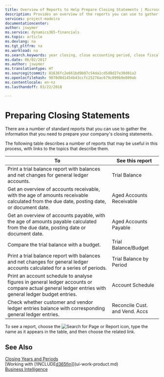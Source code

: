 ```yaml
---
title: Overview of Reports to Help Prepare Closing Statements | Microsoft Docs
description: Provides an overview of the reports you can use to gather information to prepare your company's closing statements when closing the fiscal year.
services: project-madeira
documentationcenter: 
author: jswymer
ms.service: dynamics365-financials
ms.topic: article
ms.devlang: na
ms.tgt_pltfrm: na
ms.workload: na
ms.search.keywords: year closing, close accounting period, close fiscal year, aging, creditor payments, vendor payments, assets, liabilities, equity, analysis, reporting, financial report, business intelligence, BI, Power Bi, KPI
ms.date: 06/02/2017
ms.author: jswymer
ms.translationtype: HT
ms.sourcegitcommit: 81636fc2e661bd9b07c54da1cd5d0d27e30d01a2
ms.openlocfilehash: 9070d8d1454b43ccfc25276ac679c099b9e809ab
ms.contentlocale: en-nz
ms.lasthandoff: 03/22/2018

---
```

# <a name="preparing-closing-statements"></a>Preparing Closing Statements
There are a number of standard reports that you can use to gather the information that you need to prepare your company's closing statements.

The following table describes a number of reports that may be useful in this process, with links to the topics that describe them.

| To | See this report |
| --- | --- |
| Print a trial balance report with balances and net changes for general ledger accounts. |Trial Balance |
| Get an overview of accounts receivable, with the age of amounts receivable calculated from the due date, posting date, or document date. |Aged Accounts Receivable |
| Get an overview of accounts payable, with the age of amounts payable calculated from the due date, posting date or document date. |Aged Accounts Payable |
| Compare the trial balance with a budget. |Trial Balance/Budget |
| Print a trial balance report with balances and net changes for general ledger accounts calculated for a series of periods. |Trial Balance by Period |
| Print an account schedule to analyse figures in general ledger accounts or compare actual general ledger entries with general ledger budget entries. |Account Schedule |
| Check whether customer and vendor ledger entries balance with corresponding general ledger entries. |Reconcile Cust. and Vend. Accs |

To see a report, choose the ![Search for Page or Report](media/ui-search/search_small.png "Search for Page or Report icon") icon, type the name as it appears in the table, and then choose the related link.

## <a name="see-also"></a>See Also
[Closing Years and Periods](year-close-years-periods.md)  
[Working with [!INCLUDE[d365fin](includes/d365fin_md.md)]](ui-work-product.md)  
[Business Intelligence](bi.md)

